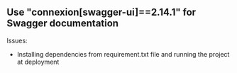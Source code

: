 ## Use "connexion[swagger-ui]==2.14.1" for Swagger documentation

Issues:
 - Installing dependencies from requirement.txt file and running the project at deployment

 
